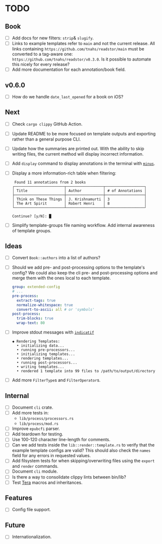 # TODO

## Book

- [ ] Add docs for new filters: `strip`& `slugify`.
- [ ] Links to example templates refer to `main` and not the current release.
      All links containing `https://github.com/tnahs/readstor/main` must be
      converted to a tag-aware one: `https://github.com/tnahs/readstor/v0.3.0`.
      Is it possible to automate this nicely for every release?
- [ ] Add more documentation for each annotation/book field.

## v0.6.0

- [ ] How do we handle `date_last_opened` for a book on iOS?

## Next

- [ ] Check `cargo clippy` GitHub Action.
- [ ] Update README to be more focused on template outputs and exporting rather
      than a general purpose CLI.
- [ ] Update how the summaries are printed out. With the ability to skip
      writing files, the current method will display incorrect information.
- [ ] Add `display` command to display annotations in the terminal with
      [`minus`][minus].
- [ ] Display a more information-rich table when filtering:

  ```plaintext
   Found 11 annotations from 2 books
  ┌───────────────────────┬─────────────────┬──────────────────┐
  │ Title                 │ Author          │ # of Annotations │
  ├───────────────────────┼─────────────────┼──────────────────┤
  │ Think on These Things │ J. Krishnamurti │ 3                │
  │ The Art Spirit        │ Robert Henri    │ 8                │
  └───────────────────────┴─────────────────┴──────────────────┘

  Continue? [y/N]: █
  ```

- [ ] Simplify template-groups file naming workflow. Add internal awareness of
      template groups.

## Ideas

- [ ] Convert `Book::authors` into a list of authors?
- [ ] Should we add pre- and post-processing options to the template's config?
      We could also keep the cli pre- and post-processing options and merge
      them with the ones local to each template.

  ```yaml
  group: extended-config
  # ...
  pre-process:
    extract-tags: true
    normalize-whitespace: true
    convert-to-ascii: all # or 'symbols'
  post-process:
    trim-blocks: true
    wrap-text: 80
  ```

- [ ] Improve stdout messages with [`indicatif`][indicatif]

  ```plaintext
  ◆ Rendering Templates:
    • initializing data...
    • running pre-processors...
    • initializing templates...
    • rendering templates...
    • running post-processors...
    • writing templates...
    • rendered 1 template into 99 files to /path/to/output/directory
  ```

- [ ] Add more `FilterType`s and `FilterOperator`s.

## Internal

- [ ] Document `cli` crate.
- [ ] Add more tests in:
  - `lib/process/processors.rs`
  - `lib/process/mod.rs`
- [ ] Improve `epubcfi` parser.
- [ ] Add teardown for testing.
- [ ] Use 100-120 character line-length for comments.
- [ ] Can we add tests inside the `lib::render::template.rs` to verify that the
      example template configs are valid? This should also check the `names`
      field for any errors in requested values.
- [ ] Add filsystem tests for when skipping/overwriting files using the
      `export` and `render` commands.
- [ ] Document `cli` module.
- [ ] Is there a way to consolidate clippy lints between bin/lib?
- [ ] Test [Tera][tera] macros and inheritances.

## Features

- [ ] Config file support.

## Future

- [ ] Internationalization.

[fern]: https://docs.rs/fern/latest/fern/
[indicatif]: https://docs.rs/indicatif/latest/indicatif/
[minus]: https://docs.rs/minus/latest/minus/
[tera]: https://tera.netlify.app/
